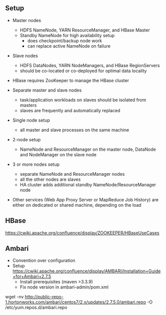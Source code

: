 ## Setup

- Master nodes
  - HDFS NameNode, YARN ResourceManager, and HBase Master
  - Standby NameNode for high availability setup
    - does checkpoint/backup node work
    - can replace active NameNode on failure
- Slave nodes
  - HDFS DataNodes, YARN NodeManagers, and HBase RegionServers
  - should be co-located or co-deployed for optimal data locality
- HBase requires ZooKeeper to manage the HBase cluster
- Separate master and slave nodes
  - task/application workloads on slaves should be isolated from masters
  - slaves are frequently and automatically replaced

- Single node setup
  - all master and slave processes on the same machine
- 2-node setup
  - NameNode and ResourceManager on the master node, DataNode and NodeManager on the slave node
- 3 or more nodes setup
  - separate NameNode and ResourceManager nodes
  - all the other nodes are slaves
  - HA cluster adds additional standby NameNode/ResourceManager node
- Other services (Web App Proxy Server or MapReduce Job History) are either on dedicated or shared machine, depending on the load

## HBase

https://cwiki.apache.org/confluence/display/ZOOKEEPER/HBaseUseCases

## Ambari
- Convention over configuration
- Setup https://cwiki.apache.org/confluence/display/AMBARI/Installation+Guide+for+Ambari+2.7.5
  - Install prerequisites (maven >3.3.9)
  - Fix node version in ambari-admin/pom.xml

wget -nv http://public-repo-1.hortonworks.com/ambari/centos7/2.x/updates/2.7.5.0/ambari.repo -O /etc/yum.repos.d/ambari.repo
